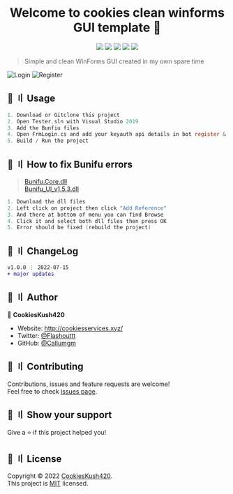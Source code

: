 <h1 align="center">Welcome to cookies clean winforms GUI template 👋</h1>

<p align="center">
  <img src="https://img.shields.io/badge/version-1.0.0-blue.svg?cacheSeconds=2592000" >
  <img src="https://img.shields.io/badge/Maintained%3F-yes-green.svg" >
  <img src="https://img.shields.io/badge/license-MIT-yellow.svg" >
  <img src="https://img.shields.io/github/last-commit/Callumgm/Clean-GUI-Template">
  <a href="https://twitter.com/Flashouttt" target="_blank">
    <img src="https://img.shields.io/twitter/follow/Flashouttt.svg?style=social">
  </a>
</p>

> Simple and clean WinForms GUI created in my own spare time


![Login](https://user-images.githubusercontent.com/99442285/179139527-ed3e48c4-68de-4301-8a59-d715063e0783.png)
![Register](https://user-images.githubusercontent.com/99442285/179139569-3dd3d1d2-caa5-46e3-8a5e-1b381f1254b4.png)


## 🚀 〢 Usage

```c
1. Download or Gitclone this project
2. Open Tester.sln with Visual Studio 2019
3. Add the Bunfiu files
4. Open FrmLogin.cs and add your keyauth api details in bot register & login
5. Build / Run the project
```

## 📃 〢 How to fix Bunifu errors

> [Bunifu.Core.dll](https://cdn.discordapp.com/attachments/946881469844946984/958073286061867018/Bunifu.Core.dll) <br>
> [Bunifu_UI_v1.5.3.dll](https://cdn.discordapp.com/attachments/946881469844946984/958073286548394095/Bunifu_UI_v1.5.3.dll)

```c
1. Download the dll files
2. Left click on project then click "Add Reference"
3. And there at bottom of menu you can find Browse
4. Click it and select both dll files then press OK
5. Error should be fixed (rebuild the project)
```

## 💭 〢 ChangeLog

```diff
v1.0.0 ⋮ 2022-07-15
+ major updates

```

## 👤 〢 Author

 👤 **CookiesKush420**  
- Website: http://cookiesservices.xyz/  
- Twitter: [@Flashouttt](https://twitter.com/Flashouttt)  
- GitHub: [@Callumgm](https://github.com/Callumgm)    


## 🤝 〢 Contributing
Contributions, issues and feature requests are welcome!<br />Feel free to check
[issues page](https://github.com/Callumgm/Clean-GUI-Template/issues).  


## 🌟 〢 Show your support
Give a ⭐️ if this project helped you! 


## 📝 〢 License
 Copyright © 2022
[CookiesKush420](https://github.com/Callumgm).<br />  This project is [MIT](https://github.com/Callumgm/Clean-GUI-Template/blob/master/LICENCE) licensed. 
